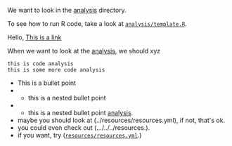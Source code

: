 We want to look in the [analysis](analysis) directory.

To see how to run R code, take a look at [`analysis/template.R`](analysis/template.R).

Hello, [This is a link](TEST.md)

When we want to look at the [analysis](analysis), we should xyz

```
this is code analysis
this is some more code analysis
```

<!-- This is a comment analysis -->


* This is a bullet point
* * this is a nested bullet point
* * this is a nested bullet point [analysis](analysis).
* maybe you should look at (../resources/resources.yml), if not, that's ok.
* you could even check out (.../../../resources.).
* if you want, try ([`resources/resources.yml`](resources/resources.yml).)
